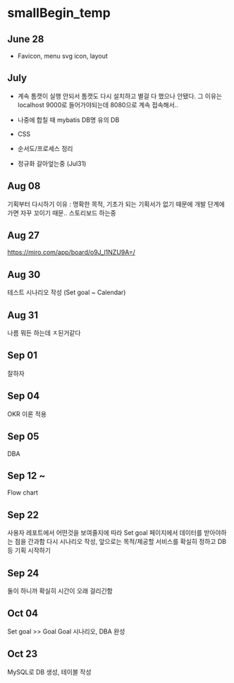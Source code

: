 # smallBegin_temp
## June 28
- Favicon, menu svg icon, layout

## July
- 계속 톰캣이 실행 안되서 톰캣도 다시 설치하고 별걸 다 했으나 안됐다.
그 이유는 localhost 9000로 들어가야되는데 8080으로 계속 접속해서..

- 나중에 합칠 때 mybatis DB명 유의
DB

- CSS
- 순서도/프로세스 정리

- 정규화 갈아엎는중 (Jul31)


## Aug 08
기획부터 다시하기 이유 : 명확한 목적, 기초가 되는 기획서가 없기 때문에 개발 단계에 가면 자꾸 꼬이기 때문..
스토리보드 하는중

## Aug 27
https://miro.com/app/board/o9J_l1NZU9A=/

## Aug 30
테스트 시나리오 작성 (Set goal ~ Calendar)

## Aug 31
나름 뭐든 하는데 ㅈ된거같다

## Sep 01
잘하자

## Sep 04
OKR 이론 적용

## Sep 05
DBA

## Sep 12 ~
Flow chart

## Sep 22
사용자 레포트에서 어떤것을 보여줄지에 따라 Set goal 페이지에서 데이터를 받아야하는 점을 간과함
다시 시나리오 작성, 앞으로는 목적/제공할 서비스를 확실히 정하고 DB 등 기획 시작하기

## Sep 24
둘이 하니까 확실히 시간이 오래 걸리긴함

## Oct 04
Set goal >> Goal
Goal 시나리오, DBA 완성

## Oct 23
MySQL로 DB 생성, 테이블 작성
